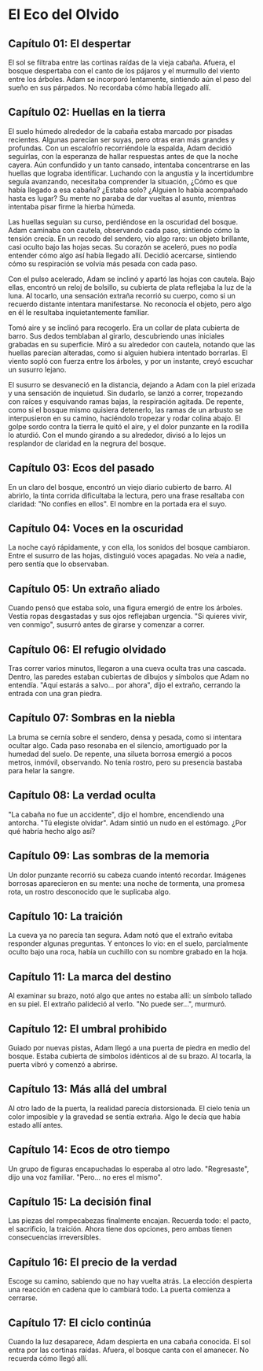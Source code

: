 # El Eco del Olvido

## Capítulo 01: El despertar
El sol se filtraba entre las cortinas raídas de la vieja cabaña. Afuera, el
bosque despertaba con el canto de los pájaros y el murmullo del viento entre los
árboles. Adam se incorporó lentamente, sintiendo aún el peso del sueño en sus
párpados. No recordaba cómo había llegado allí.

## Capítulo 02: Huellas en la tierra
El suelo húmedo alrededor de la cabaña estaba marcado por pisadas recientes.
Algunas parecían ser suyas, pero otras eran más grandes y profundas. Con un
escalofrío recorriéndole la espalda, Adam decidió seguirlas, con la esperanza de
hallar respuestas antes de que la noche cayera.
Aún confundido y un tanto cansado, intentaba concentrarse en las huellas que lograba identificar.
Luchando con la angustia y la incertidumbre seguía avanzando, necesitaba comprender la situación,
¿Cómo es que había llegado a esa cabaña? ¿Estaba solo? ¿Alguien lo había acompañado hasta es lugar?
Su mente no paraba de dar vueltas al asunto, mientras intentaba pisar firme la hierba húmeda.

Las huellas seguían su curso, perdiéndose en la oscuridad del bosque. Adam caminaba con cautela,
observando cada paso, sintiendo cómo la tensión crecía. En un recodo del sendero, vio algo raro:
un objeto brillante, casi oculto bajo las hojas secas. Su corazón se aceleró, pues no podía
entender cómo algo así había llegado allí. Decidió acercarse, sintiendo cómo su respiración se volvía más pesada con cada paso.

Con el pulso acelerado, Adam se inclinó y apartó las hojas con cautela.
Bajo ellas, encontró un reloj de bolsillo, su cubierta de plata reflejaba la luz de la luna.
Al tocarlo, una sensación extraña recorrió su cuerpo, como si un recuerdo distante intentara manifestarse.
No reconocía el objeto, pero algo en él le resultaba inquietantemente familiar.

Tomó aire y se inclinó para recogerlo. Era un collar de plata cubierta de barro. Sus dedos temblaban 
al girarlo, descubriendo unas iniciales grabadas en su superficie. Miró a su alrededor con cautela, 
notando que las huellas parecían alteradas, como si alguien hubiera intentado borrarlas. 
El viento sopló con fuerza entre los árboles, y por un instante, creyó escuchar un susurro lejano.


El susurro se desvaneció en la distancia, dejando a Adam con la piel erizada y una sensación de inquietud. Sin dudarlo, se lanzó a correr, tropezando con raíces y esquivando ramas bajas, la respiración agitada. De repente, como si el bosque mismo quisiera detenerlo, las ramas de un arbusto se interpusieron en su camino, haciéndolo tropezar y rodar colina abajo. El golpe sordo contra la tierra le quitó el aire, y el dolor punzante en la rodilla lo aturdió. Con el mundo girando a su alrededor, divisó a lo lejos un resplandor de claridad en la negrura del bosque.

## Capítulo 03: Ecos del pasado
En un claro del bosque, encontró un viejo diario cubierto de barro. Al abrirlo,
la tinta corrida dificultaba la lectura, pero una frase resaltaba con claridad:
"No confíes en ellos". El nombre en la portada era el suyo.

## Capítulo 04: Voces en la oscuridad
La noche cayó rápidamente, y con ella, los sonidos del bosque cambiaron. Entre
el susurro de las hojas, distinguió voces apagadas. No veía a nadie, pero sentía
que lo observaban.

## Capítulo 05: Un extraño aliado
Cuando pensó que estaba solo, una figura emergió de entre los árboles. Vestía
ropas desgastadas y sus ojos reflejaban urgencia. "Si quieres vivir, ven
conmigo", susurró antes de girarse y comenzar a correr.

## Capítulo 06: El refugio olvidado
Tras correr varios minutos, llegaron a una cueva oculta tras una cascada.
Dentro, las paredes estaban cubiertas de dibujos y símbolos que Adam no
entendía. "Aquí estarás a salvo... por ahora", dijo el extraño, cerrando la
entrada con una gran piedra.

## Capítulo 07: Sombras en la niebla
La bruma se cernía sobre el sendero, densa y pesada, como si intentara ocultar
algo. Cada paso resonaba en el silencio, amortiguado por la humedad del suelo.
De repente, una silueta borrosa emergió a pocos metros, inmóvil, observando.
No tenía rostro, pero su presencia bastaba para helar la sangre.

## Capítulo 08: La verdad oculta
"La cabaña no fue un accidente", dijo el hombre, encendiendo una antorcha.
"Tú elegiste olvidar". Adam sintió un nudo en el estómago. ¿Por qué habría
hecho algo así?

## Capítulo 09: Las sombras de la memoria
Un dolor punzante recorrió su cabeza cuando intentó recordar. Imágenes borrosas
aparecieron en su mente: una noche de tormenta, una promesa rota, un rostro
desconocido que le suplicaba algo.

## Capítulo 10: La traición
La cueva ya no parecía tan segura. Adam notó que el extraño evitaba responder
algunas preguntas. Y entonces lo vio: en el suelo, parcialmente oculto bajo una
roca, había un cuchillo con su nombre grabado en la hoja.

## Capítulo 11: La marca del destino
Al examinar su brazo, notó algo que antes no estaba allí: un símbolo tallado en
su piel. El extraño palideció al verlo. "No puede ser...", murmuró.

## Capítulo 12: El umbral prohibido
Guiado por nuevas pistas, Adam llegó a una puerta de piedra en medio del bosque.
Estaba cubierta de símbolos idénticos al de su brazo. Al tocarla, la puerta
vibró y comenzó a abrirse.

## Capítulo 13: Más allá del umbral
Al otro lado de la puerta, la realidad parecía distorsionada. El cielo tenía un
color imposible y la gravedad se sentía extraña. Algo le decía que había estado
allí antes.

## Capítulo 14: Ecos de otro tiempo
Un grupo de figuras encapuchadas lo esperaba al otro lado. "Regresaste", dijo
una voz familiar. "Pero... no eres el mismo".

## Capítulo 15: La decisión final
Las piezas del rompecabezas finalmente encajan. Recuerda todo: el pacto, el
sacrificio, la traición. Ahora tiene dos opciones, pero ambas tienen
consecuencias irreversibles.

## Capítulo 16: El precio de la verdad
Escoge su camino, sabiendo que no hay vuelta atrás. La elección despierta una
reacción en cadena que lo cambiará todo. La puerta comienza a cerrarse.

## Capítulo 17: El ciclo continúa
Cuando la luz desaparece, Adam despierta en una cabaña conocida. El sol entra
por las cortinas raídas. Afuera, el bosque canta con el amanecer. No recuerda
cómo llegó allí.
